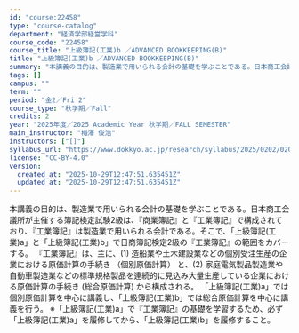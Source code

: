 ```yaml
---
id: "course:22458"
type: "course-catalog"
department: "経済学部経営学科"
course_code: "22458"
course_title: "上級簿記(工業)b ／ADVANCED BOOKKEEPING(B)"
title: "上級簿記(工業)b ／ADVANCED BOOKKEEPING(B)"
summary: "本講義の目的は、製造業で用いられる会計の基礎を学ぶことである。日本商工会議所が主催する簿記検定試験2級は、『商業簿記』と『工業簿記』で構成されており、『工業簿記』は製造業で用いられる会計である。そこで、「上級簿記(工業)a」と「上級簿記(工…"
tags: []
campus: ""
term: ""
period: "金2／Fri 2"
course_type: "秋学期／Fall"
credits: 2
year: "2025年度／2025 Academic Year 秋学期／FALL SEMESTER"
main_instructor: "梅澤 俊浩"
instructors: ["[]"]
syllabus_url: "https://www.dokkyo.ac.jp/research/syllabus/2025/0202/0202_22458_ja_JP.html"
license: "CC-BY-4.0"
version:
  created_at: "2025-10-29T12:47:51.635451Z"
  updated_at: "2025-10-29T12:47:51.635451Z"
---
```

本講義の目的は、製造業で用いられる会計の基礎を学ぶことである。日本商工会議所が主催する簿記検定試験2級は、『商業簿記』と『工業簿記』で構成されており、『工業簿記』は製造業で用いられる会計である。そこで、「上級簿記(工業)a」と「上級簿記(工業)b」で日商簿記検定2級の『工業簿記』の範囲をカバーする。 『工業簿記』は、主に、(1) 造船業や土木建設業などの個別受注生産の企業における原価計算の手続き （個別原価計算） と、(2) 家庭電気製品製造業や自動車製造業などの標準規格製品を連続的に見込み大量生産している企業における原価計算の手続き (総合原価計算) から構成される。 「上級簿記(工業)a」では個別原価計算を中心に講義し、「上級簿記(工業)b」では総合原価計算を中心に講義を行う。 ※「上級簿記(工業)a」で『工業簿記』の基礎を学習するため、必ず「上級簿記(工業)a」を履修してから、「上級簿記(工業)b」を履修すること。

